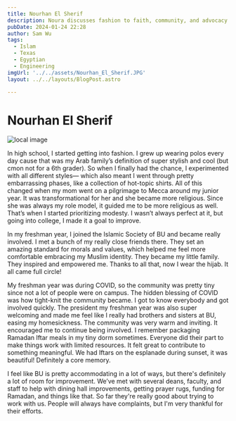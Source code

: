 ```yaml
---
title: Nourhan El Sherif
description: Noura discusses fashion to faith, community, and advocacy for ISBU. 
pubDate: 2024-01-24 22:28
author: Sam Wu
tags:
  - Islam
  - Texas
  - Egyptian
  - Engineering
imgUrl: '../../assets/Nourhan_El_Sherif.JPG'
layout: ../../layouts/BlogPost.astro

---
```

# Nourhan El Sherif

![local image](../../assets/Nourhan_El_Sherif.JPG)

In high school, I started getting into fashion. I grew up wearing polos every day cause that was my Arab family’s definition of super stylish and cool (but cmon not for a 6th grader). So when I finally had the chance, I experimented with all different styles— which also meant I went through pretty embarrassing phases, like a collection of hot-topic shirts. All of this changed when my mom went on a pilgrimage to Mecca around my junior year. It was transformational for her and she became more religious. Since she was always my role model, it guided me to be more religious as well. That’s when I started prioritizing modesty. I wasn’t always perfect at it, but going into college, I made it a goal to improve.

In my freshman year, I joined the Islamic Society of BU and became really involved. I met a bunch of my really close friends there. They set an amazing standard for morals and values, which helped me feel more comfortable embracing my Muslim identity. They became my little family. They inspired and empowered me. Thanks to all that, now I wear the hijab. It all came full circle!

My freshman year was during COVID, so the community was pretty tiny since not a lot of people were on campus. The hidden blessing of COVID was how tight-knit the community became. I got to know everybody and got involved quickly. The president my freshman year was also super welcoming and made me feel like I really had brothers and sisters at BU, easing my homesickness. The community was very warm and inviting. It encouraged me to continue being involved. I remember packaging Ramadan Iftar meals in my tiny dorm sometimes. Everyone did their part to make things work with limited resources. It felt great to contribute to something meaningful. We had Iftars on the esplanade during sunset, it was beautiful! Definitely a core memory.

I feel like BU is pretty accommodating in a lot of ways, but there's definitely a lot of room for improvement. We’ve met with several deans, faculty, and staff to help with dining hall improvements, getting prayer rugs, funding for Ramadan, and things like that. So far they're really good about trying to work with us. People will always have complaints, but I'm very thankful for their efforts. 

